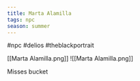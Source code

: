```yaml
---
title: Marta Alamilla
tags: npc
season: summer
---
```


#npc #delios #theblackportrait  

[[Marta Alamilla.png]]
![[Marta Alamilla.png]]

Misses bucket
